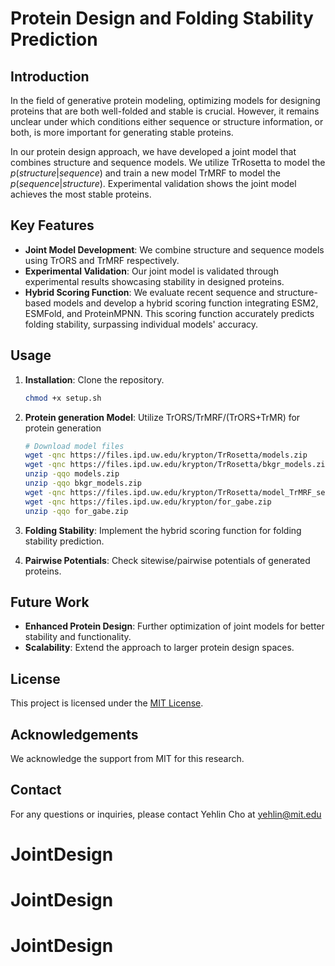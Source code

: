 # Protein Design and Folding Stability Prediction

## Introduction

In the field of generative protein modeling, optimizing models for designing proteins that are both well-folded and stable is crucial. However, it remains unclear under which conditions either sequence or structure information, or both, is more important for generating stable proteins.

In our protein design approach, we have developed a joint model that combines structure and sequence models. We utilize TrRosetta to model the $p(structure|sequence)$ and train a new model TrMRF to model the $p(sequence|structure)$. Experimental validation shows the joint model achieves the most stable proteins.

## Key Features

- **Joint Model Development**: We combine structure and sequence models using TrORS and TrMRF respectively.
- **Experimental Validation**: Our joint model is validated through experimental results showcasing stability in designed proteins.
- **Hybrid Scoring Function**: We evaluate recent sequence and structure-based models and develop a hybrid scoring function integrating ESM2, ESMFold, and ProteinMPNN. This scoring function accurately predicts folding stability, surpassing individual models' accuracy.

  
## Usage
1. **Installation**: Clone the repository.
    ```bash
    chmod +x setup.sh
    ```

2. **Protein generation Model**: Utilize TrORS/TrMRF/(TrORS+TrMR) for protein generation
   ```bash
   # Download model files
   wget -qnc https://files.ipd.uw.edu/krypton/TrRosetta/models.zip
   wget -qnc https://files.ipd.uw.edu/krypton/TrRosetta/bkgr_models.zip
   unzip -qqo models.zip
   unzip -qqo bkgr_models.zip
   wget -qnc https://files.ipd.uw.edu/krypton/TrRosetta/model_TrMRF_seqid_retrain_5blocks.npy
   wget -qnc https://files.ipd.uw.edu/krypton/for_gabe.zip
   unzip -qqo for_gabe.zip
   ```
3. **Folding Stability**: Implement the hybrid scoring function for folding stability prediction.
4. **Pairwise Potentials**: Check sitewise/pairwise potentials of generated proteins.

## Future Work

- **Enhanced Protein Design**: Further optimization of joint models for better stability and functionality.
- **Scalability**: Extend the approach to larger protein design spaces.


## License

This project is licensed under the [MIT License](LICENSE).

## Acknowledgements

We acknowledge the support from MIT for this research.

## Contact

For any questions or inquiries, please contact Yehlin Cho at yehlin@mit.edu
# JointDesign
# JointDesign
# JointDesign
